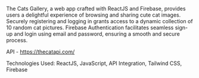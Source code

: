 The Cats Gallery, a web app crafted with ReactJS and Firebase, provides users a delightful experience of browsing and sharing cute cat images. Securely registering and logging in grants access to a dynamic collection of 10 random cat pictures. Firebase Authentication facilitates seamless sign-up and login using email and password, ensuring a smooth and secure process.

API - https://thecatapi.com/

Technologies Used: ReactJS, JavaScript, API Integration, Tailwind CSS, Firebase

